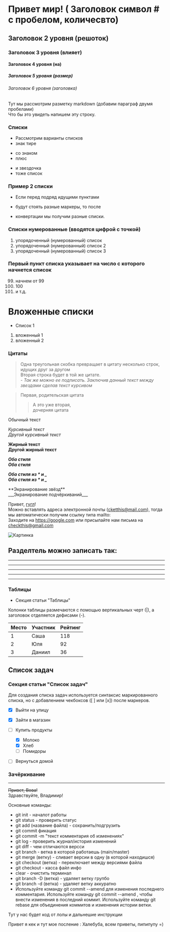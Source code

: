 # Привет мир! ( Заголовок символ # с пробелом, количесвто)
## Заголовок 2 уровня (решоток)
### Заголовок 3 уровня (влияет)
#### Заголовок 4 уровня (на)
##### Заголовок 5 уровня (размер)
###### Заголовок 6 уровня (заголовка)
Тут мы рассмотрим разметку markdown (добавим параграф двумя пробелами)  
Что бы это увидеть напишем эту строку.

### Списки
- Рассмотрим варианты списков
- знак тире

+ со знаком
+ плюс

* и звездочка
* тоже список
### Пример 2 списки  
- Если перед подряд идущими пунктами
* будут стоять разные маркеры, то после
+ конвертации мы получим разные списки.

### Списки нумерованные (вводятся цифрой с точкой)
1. упорядоченный (нумерованный) список
2. упорядоченный (нумерованный) список 2
3. упорядоченный (нумерованный) список 3

### Первый пункт списка указывает на число с которого начнется список

99. начнем от 99
1. 100
2. и т.д.

# Вложенные списки
+ Список 1
1. вложенный 1
2. вложенный 2
### Цитаты
> Одна треугольная скобка
превращает в цитату несколько строк,
идущих друг за другом  
Вторая строка будет в той же цитате.  
> *- Так же можно ее подписать. Заключив данный текст между звездами сделав текст курсивом*

> Первая, родительская цитата
> > А это уже вторая,\
> > дочерняя цитата

Обычный текст

*Курсивный текст*<br>
_Другой курсивный текст_

**Жирный текст**<br>
__Другой жирный текст__

***Оба стиля***<br>
___Оба стиля___<br>

**_Оба стиля из \* и \__**<br>
__*Оба стиля из \* и \_*__

\*\*Экранирование звёзд\*\*<br>
\_\_\_Экранирование подчёркиваний\_\_\_


Привет, [гугл](https://google.com "поисковик гугл")!  
Можно вставлять адреса электронной почты (<cketthis@mail.com>), тогда мы автоматически получим ссылку типа mailto:  
Заходите на <https://google.com>
или присылайте нам письма на <checkthis@gmail.com>

![Картинка](screen.png "описание картинки")


## Разделтель можно записать так: 

---

***

_	_	_

*  * *  *

------------


### Таблицы
+ Секция статьи "Таблицы"

Колонки таблицы размечаются с помощью вертикальных черт (|), а заголовок отделяется дефисами (-).

| Место | Участник | Рейтинг |
|-------|----------|---------|
| 1     | Саша     | 118     |
| 2     | Юля      | 92      |
| 3     | Даниил   | 36      |


## Список задач
### Секция статьи "Список задач"

Для создания списка задач используется синтаксис маркированного списка, но с добавлением чекбоксов ([ ] или [x]) после маркеров.

- [x] Выйти на улицу
- [x] Зайти в магазин
- [ ] Купить продукты
  - [x] Молоко
  - [x] Хлеб
  - [ ] Помидоры
- [ ] Вернуться домой


### Зачёркивание
---
~~Привет, Вова!~~\
Здравствуйте, Владимир!

Основные команды:
* git init - началот работы
* git status - проверить статус
* git add (название файла) - сохранить/подгрузить
* git commit фикация
* git commit -m "текст комментария об изменениях"
* git log - проверить журнал/история изменений
* git diff - чем отличаются версси
* git branch - ветка в которой работаешь (main/master)
* git merge (ветку) - сливает версии в одну (в которой находишся)
* git checkout (ветка) - переключает между версиями файла
* git checkout - касса файл инфо
* clear - очистить терминал
* git branch -D (ветка) - удаляет ветку групбо
* git branch -d (ветка) - удаляет ветку аккуратно
* Используйте команду git commit --amend для изменения последнего комментария. Используйте команду git commit --amend , чтобы внести изменения в последний коммит. Используйте команду git rebase для объединения коммитов и изменения истории ветки.

Тут у нас будет код от лолы и дальнешие инструкции


Привет я кек и тут мое посление :
Халебуба, всем приветы, пипипупу =)
